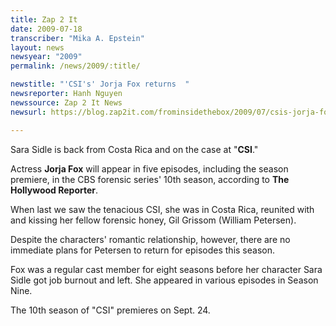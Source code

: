 ```yaml
---
title: Zap 2 It
date: 2009-07-18
transcriber: "Mika A. Epstein"
layout: news
newsyear: "2009"
permalink: /news/2009/:title/

newstitle: "'CSI's' Jorja Fox returns  "
newsreporter: Hanh Nguyen
newssource: Zap 2 It News
newsurl: https://blog.zap2it.com/frominsidethebox/2009/07/csis-jorja-fox-returns.html

---
```


 Sara Sidle is back from Costa Rica and on the case at "**CSI**."

Actress **Jorja Fox** will appear in five episodes, including the season premiere, in the CBS forensic series' 10th season, according to **The Hollywood Reporter**.

When last we saw the tenacious CSI, she was in Costa Rica, reunited with and kissing her fellow forensic honey, Gil Grissom (William Petersen).

Despite the characters' romantic relationship, however, there are no immediate plans for Petersen to return for episodes this season.

Fox was a regular cast member for eight seasons before her character Sara Sidle got job burnout and left. She appeared in various episodes in Season Nine.

The 10th season of "CSI" premieres on Sept. 24.
